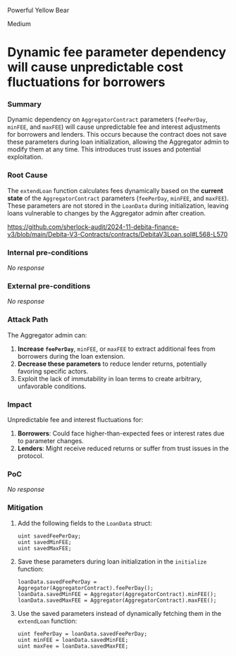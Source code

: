 Powerful Yellow Bear

Medium

# Dynamic fee parameter dependency will cause unpredictable cost fluctuations for borrowers

### Summary

Dynamic dependency on `AggregatorContract` parameters (`feePerDay`, `minFEE`, and `maxFEE`) will cause unpredictable fee and interest adjustments for borrowers and lenders. This occurs because the contract does not save these parameters during loan initialization, allowing the Aggregator admin to modify them at any time. This introduces trust issues and potential exploitation.

### Root Cause

The `extendLoan` function calculates fees dynamically based on the **current state** of the `AggregatorContract` parameters (`feePerDay`, `minFEE`, and `maxFEE`). These parameters are not stored in the `LoanData` during initialization, leaving loans vulnerable to changes by the Aggregator admin after creation.

https://github.com/sherlock-audit/2024-11-debita-finance-v3/blob/main/Debita-V3-Contracts/contracts/DebitaV3Loan.sol#L568-L570

### Internal pre-conditions

_No response_

### External pre-conditions

_No response_

### Attack Path

The Aggregator admin can:
1. **Increase `feePerDay`**, `minFEE`, or `maxFEE` to extract additional fees from borrowers during the loan extension.
2. **Decrease these parameters** to reduce lender returns, potentially favoring specific actors.
3. Exploit the lack of immutability in loan terms to create arbitrary, unfavorable conditions.


### Impact

Unpredictable fee and interest fluctuations for:
1. **Borrowers**: Could face higher-than-expected fees or interest rates due to parameter changes.
2. **Lenders**: Might receive reduced returns or suffer from trust issues in the protocol.


### PoC

_No response_

### Mitigation

1. Add the following fields to the `LoanData` struct:
   ```solidity
   uint savedFeePerDay;
   uint savedMinFEE;
   uint savedMaxFEE;
   ```
2. Save these parameters during loan initialization in the `initialize` function:
   ```solidity
   loanData.savedFeePerDay = Aggregator(AggregatorContract).feePerDay();
   loanData.savedMinFEE = Aggregator(AggregatorContract).minFEE();
   loanData.savedMaxFEE = Aggregator(AggregatorContract).maxFEE();
   ```
3. Use the saved parameters instead of dynamically fetching them in the `extendLoan` function:
   ```solidity
   uint feePerDay = loanData.savedFeePerDay;
   uint minFEE = loanData.savedMinFEE;
   uint maxFee = loanData.savedMaxFEE;
   ```
